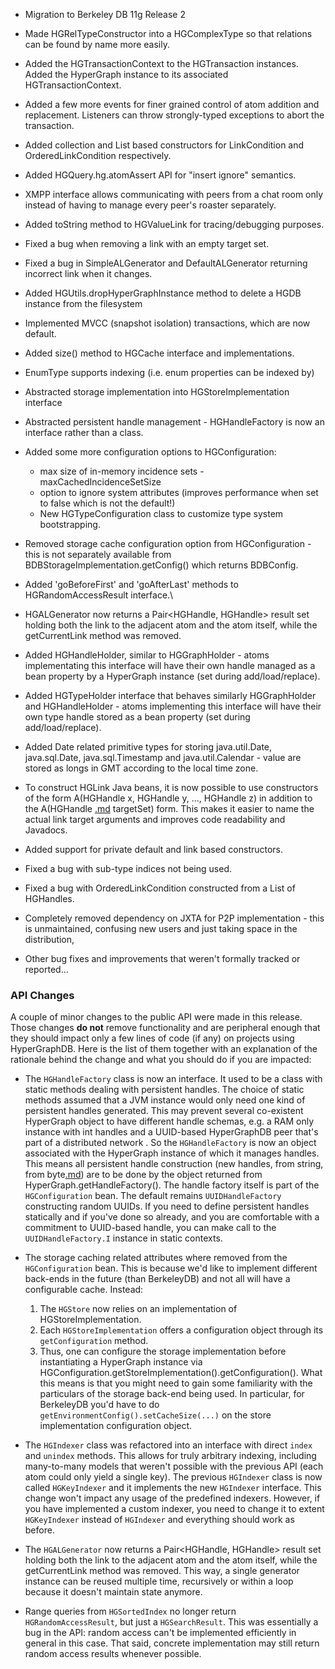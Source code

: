   * Migration to Berkeley DB 11g Release 2
  * Made HGRelTypeConstructor into a HGComplexType so that relations can be found by name more easily.
  * Added the HGTransactionContext to the HGTransaction instances. Added the HyperGraph instance to its associated HGTransactionContext.
  * Added a few more events for finer grained control of atom addition and replacement. Listeners can throw strongly-typed exceptions to abort the transaction.
  * Added collection and List based constructors for LinkCondition and OrderedLinkCondition respectively.
  * Added HGQuery.hg.atomAssert API for "insert ignore" semantics.
  * XMPP interface allows communicating with peers from a chat room only instead of having to manage every peer's roaster separately.
  * Added toString method to HGValueLink for tracing/debugging purposes.
  * Fixed a bug when removing a link with an empty target set.
  * Fixed a bug in SimpleALGenerator and DefaultALGenerator returning incorrect link when it changes.
  * Added HGUtils.dropHyperGraphInstance method to delete a HGDB instance from the filesystem
  * Implemented MVCC (snapshot isolation) transactions, which are now default.
  * Added size() method to HGCache interface and implementations.
  * EnumType supports indexing (i.e. enum properties can be indexed by)
  * Abstracted storage implementation into HGStoreImplementation interface
  * Abstracted persistent handle management - HGHandleFactory is now an interface rather than a class.
  * Added some more configuration options to HGConfiguration:
    * max size of in-memory incidence sets - maxCachedIncidenceSetSize
    * option to ignore system attributes (improves performance when set to false which is not the default!)
    * New HGTypeConfiguration class to customize type system bootstrapping.

  * Removed storage cache configuration option from HGConfiguration - this is not separately available from BDBStorageImplementation.getConfig() which returns BDBConfig.
  * Added 'goBeforeFirst' and 'goAfterLast' methods to HGRandomAccessResult interface.\
  * HGALGenerator now returns a Pair<HGHandle, HGHandle> result set holding both the link to the adjacent atom and the atom itself, while the getCurrentLink method was removed.
  * Added HGHandleHolder, similar to HGGraphHolder - atoms implementating this interface will have their own handle managed as a bean property by a HyperGraph instance (set during add/load/replace).
  * Added HGTypeHolder interface that behaves similarly  HGGraphHolder and HGHandleHolder - atoms implementing this interface will have their own type handle stored as a bean property (set during add/load/replace).
  * Added Date related primitive types for storing java.util.Date, java.sql.Date, java.sql.Timestamp and java.util.Calendar - value are stored as longs in GMT according to the local time zone.
  * To construct HGLink Java beans, it is now possible to use constructors of the form A(HGHandle x, HGHandle y, ..., HGHandle z) in addition to the A(HGHandle [.md](.md) targetSet) form. This makes it easier to name the actual link target arguments and improves code readability and Javadocs.
  * Added support for private default and link based constructors.
  * Fixed a bug with sub-type indices not being used.
  * Fixed a bug with OrderedLinkCondition constructed from a List of HGHandles.
  * Completely removed dependency on JXTA for P2P implementation - this is unmaintained, confusing new users and just taking space in the distribution,
  * Other bug fixes and improvements that weren't formally tracked or reported...

### API Changes ###

A couple of minor changes to the public API were made in this release. Those changes **do not** remove functionality and are peripheral enough that they should impact only a few lines of code (if any) on projects using HyperGraphDB. Here is the list of them together with an explanation of the rationale behind the change and what you should do if you are impacted:

  * The `HGHandleFactory` class is now an interface. It used to be a class with static methods dealing with persistent handles. The choice of static methods assumed that a JVM instance would only need one kind of persistent handles generated. This may prevent several co-existent HyperGraph object to have different handle schemas, e.g. a RAM only instance with int handles and a UUID-based HyperGraphDB peer that's part of a distributed network . So the `HGHandleFactory` is now an object associated with the HyperGraph instance of which it manages handles. This means all persistent handle construction (new handles, from string, from byte[.md](.md)) are to be done by the object returned from HyperGraph.getHandleFactory(). The handle factory itself is part of the `HGConfiguration` bean. The default remains `UUIDHandleFactory` constructing random UUIDs. If you need to define persistent handles statically and if you've done so already, and you are comfortable with a commitment to UUID-based handle, you can make call to the `UUIDHandleFactory.I` instance in static contexts.
  * The storage caching related attributes where removed from the `HGConfiguration` bean. This is because we'd like to implement different back-ends in the future (than BerkeleyDB) and not all will have a configurable cache. Instead:
    1. The `HGStore` now relies on an implementation of HGStoreImplementation.
    1. Each `HGStoreImplementation` offers a configuration object through its `getConfiguration` method.
    1. Thus, one can configure the storage implementation before instantiating a HyperGraph instance via HGConfiguration.getStoreImplementation().getConfiguration(). What this means is that you might need to gain some familiarity with the particulars of the storage back-end being used. In particular, for BerkeleyDB you'd have to do `getEnvironmentConfig().setCacheSize(...)` on the store implementation configuration object.

  * The `HGIndexer` class was refactored into an interface with direct `index` and `unindex` methods. This allows for truly arbitrary indexing, including many-to-many models that weren't possible with the previous API (each atom could only yield a single key). The previous `HGIndexer` class is now called `HGKeyIndexer` and it implements the new `HGIndexer` interface. This change won't impact any usage of the predefined indexers. However, if you have implemented a custom indexer, you need to change it to extent `HGKeyIndexer` instead of `HGIndexer` and everything should work as before.
  * The `HGALGenerator`  now returns a Pair<HGHandle, HGHandle> result set holding both the link to the adjacent atom and the atom itself, while the getCurrentLink method was removed. This way, a single generator instance can be reused multiple time, recursively or within a loop because it doesn't maintain state anymore.
  * Range queries from `HGSortedIndex` no longer return `HGRandomAccessResult`, but just a `HGSearchResult`. This was essentially a bug in the API: random access can't be implemented efficiently in general in this case. That said, concrete implementation may still return random access results whenever possible.